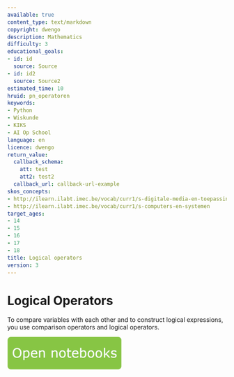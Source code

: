 ```yaml
---
available: true
content_type: text/markdown
copyright: dwengo
description: Mathematics
difficulty: 3
educational_goals:
- id: id
  source: Source
- id: id2
  source: Source2
estimated_time: 10
hruid: pn_operatoren
keywords:
- Python
- Wiskunde
- KIKS
- AI Op School
language: en
licence: dwengo
return_value:
  callback_schema:
    att: test
    att2: test2
  callback_url: callback-url-example
skos_concepts:
- http://ilearn.ilabt.imec.be/vocab/curr1/s-digitale-media-en-toepassingen
- http://ilearn.ilabt.imec.be/vocab/curr1/s-computers-en-systemen
target_ages:
- 14
- 15
- 16
- 17
- 18
title: Logical operators
version: 3
---
```

# Logical Operators
To compare variables with each other and to construct logical expressions, you use comparison operators and logical operators.

[![](embed/Knop.png "Button")](https://kiks.ilabt.imec.be/jupyterhub/?id=1020_en "Notebooks Calculating")